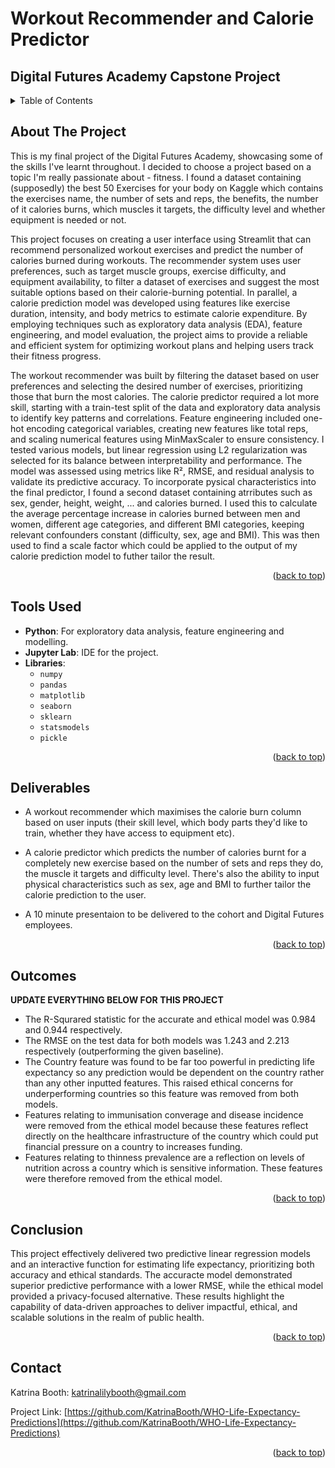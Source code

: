 <a id="readme-top"></a>

# Workout Recommender and Calorie Predictor

## Digital Futures Academy Capstone Project

<!-- TABLE OF CONTENTS -->
<details>
  <summary>Table of Contents</summary>
  <ol>
    <li>
      <a href="#about-the-project">About The Project</a>
    </li>
    <li>
      <a href="#tools-used">Tools Used</a>
    </li>
    <li>
      <a href="#deliverables">Deliverables</a>
    </li>
    <li>
      <a href="#outcomes">Outcomes</a>
    </li>
    <li>
      <a href="#conclusion">Conclusion</a>
    </li>
    <li><a href="#contact">Contact</a></li>
  </ol>
</details>



<!-- ABOUT THE PROJECT -->
## About The Project

This is my final project of the Digital Futures Academy, showcasing some of the skills I've learnt throughout. I decided to choose a project based on a topic I'm really passionate about - fitness. I found a dataset containing (supposedly) the best 50 Exercises for your body on Kaggle which contains the exercises name, the number of sets and reps, the benefits, the number of it calories burns, which muscles it targets, the difficulty level and whether equipment is needed or not. 

This project focuses on creating a user interface using Streamlit that can recommend personalized workout exercises and predict the number of calories burned during workouts. The recommender system uses user preferences, such as target muscle groups, exercise difficulty, and equipment availability, to filter a dataset of exercises and suggest the most suitable options based on their calorie-burning potential. In parallel, a calorie prediction model was developed using features like exercise duration, intensity, and body metrics to estimate calorie expenditure. By employing techniques such as exploratory data analysis (EDA), feature engineering, and model evaluation, the project aims to provide a reliable and efficient system for optimizing workout plans and helping users track their fitness progress.

The workout recommender was built by filtering the dataset based on user preferences and selecting the desired number of exercises, prioritizing those that burn the most calories. The calorie predictor required a lot more skill, starting with a train-test split of the data and exploratory data analysis to identify key patterns and correlations. Feature engineering included one-hot encoding categorical variables, creating new features like total reps, and scaling numerical features using MinMaxScaler to ensure consistency. I tested various models, but linear regression using L2 regularization was selected for its balance between interpretability and performance. The model was assessed using metrics like R², RMSE, and residual analysis to validate its predictive accuracy. To incorporate pysical characteristics into the final predictor, I found a second dataset containing atrributes such as sex, gender, height, weight, ... and calories burned. I used this to calculate the average percentage increase in calories burned between men and women, different age categories, and different BMI categories, keeping relevant confounders constant (difficulty, sex, age and BMI). This was then used to find a scale factor which could be applied to the output of my calorie prediction model to futher tailor the result.



<p align="right">(<a href="#readme-top">back to top</a>)</p>


<!-- Tools Used -->
## Tools Used

* **Python**: For exploratory data analysis, feature engineering and modelling.
* **Jupyter Lab**: IDE for the project.
* **Libraries**:
  * `numpy`
  * `pandas`
  * `matplotlib`
  * `seaborn`
  * `sklearn`
  * `statsmodels`
  * `pickle`

<p align="right">(<a href="#readme-top">back to top</a>)</p>



<!-- Deliverables -->
## Deliverables

* A workout recommender which maximises the calorie burn column based on user inputs (their skill level, which body parts they'd like to train, whether they have access to equipment etc). 

* A calorie predictor which predicts the number of calories burnt for a completely new exercise based on the number of sets and reps they do, the muscle it targets and difficulty level. There's also the ability to input physical characteristics such as sex, age and BMI to further tailor the calorie prediction to the user.
  
* A 10 minute presentaion to be delivered to the cohort and Digital Futures employees.

<p align="right">(<a href="#readme-top">back to top</a>)</p>



<!-- Outcomes -->
## Outcomes

**UPDATE EVERYTHING BELOW FOR THIS PROJECT**

* The R-Squrared statistic for the accurate and ethical model was 0.984 and 0.944 respectively.
* The RMSE on the test data for both models was 1.243 and 2.213 respectively (outperforming the given baseline).
* The Country feature was found to be far too powerful in predicting life expectancy so any prediction would be dependent on the country rather than any other inputted features. This raised ethical concerns for underperforming countries so this feature was removed from both models.
* Features relating to immunisation converage and disease incidence were removed from the ethical model because these features reflect directly on the healthcare infrastructure of the country which could put financial pressure on a country to increases funding.
* Features relating to thinness prevalence are a reflection on levels of nutrition across a country which is sensitive information. These features were therefore removed from the ethical model.


<p align="right">(<a href="#readme-top">back to top</a>)</p>



<!-- Conclusion -->
## Conclusion

This project effectively delivered two predictive linear regression models and an interactive function for estimating life expectancy, prioritizing both accuracy and ethical standards. The accuracte model demonstrated superior predictive performance with a lower RMSE, while the ethical model provided a privacy-focused alternative. These results highlight the capability of data-driven approaches to deliver impactful, ethical, and scalable solutions in the realm of public health.


<p align="right">(<a href="#readme-top">back to top</a>)</p>



<!-- CONTACT -->
## Contact

Katrina Booth: katrinalilybooth@gmail.com

Project Link: [https://github.com/KatrinaBooth/WHO-Life-Expectancy-Predictions](https://github.com/KatrinaBooth/WHO-Life-Expectancy-Predictions)

<p align="right">(<a href="#readme-top">back to top</a>)</p>
